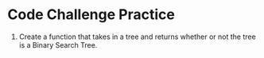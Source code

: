 # Code Challenge Practice

1. Create a function that takes in a tree and returns whether or not the tree is a Binary Search Tree.